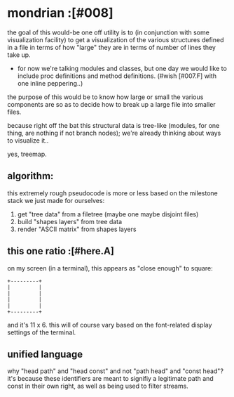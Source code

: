 # mondrian :[#008]

the goal of this would-be one off utility is to (in conjunction with
some visualization facility) to get a visualization of the various
structures defined in a file in terms of how "large" they are in terms
of number of lines they take up.

  - for now we're talking modules and classes, but one day we would
    like to include proc definitions and method definitions.
    (#wish [#007.F] with one inline peppering..)

the purpose of this would be to know how large or small the various
components are so as to decide how to break up a large file into
smaller files.

because right off the bat this structural data is tree-like (modules,
for one thing, are nothing if not branch nodes); we're already thinking
about ways to visualize it..

yes, treemap.




## algorithm:

this extremely rough pseudocode is more or less based on the milestone
stack we just made for ourselves:

  1. get "tree data" from a filetree (maybe one maybe disjoint files)
  1. build "shapes layers" from tree data
  1. render "ASCII matrix" from shapes layers



## this one ratio :[#here.A]

on my screen (in a terminal), this appears as "close enough" to square:

    +---------+
    |         |
    |         |
    |         |
    |         |
    +---------+

and it's 11 x 6. this will of course vary based on the font-related display
settings of the terminal.



## unified language

why "head path" and "head const" and not "path head" and "const head"?
it's because these identifiers are meant to signifiy a legitimate path
and const in their own right, as well as being used to filter streams.
